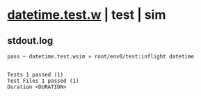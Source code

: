 # [datetime.test.w](../../../../../../examples/tests/sdk_tests/std/datetime.test.w) | test | sim

## stdout.log
```log
pass ─ datetime.test.wsim » root/env0/test:inflight datetime
 
 
Tests 1 passed (1)
Test Files 1 passed (1)
Duration <DURATION>
```

